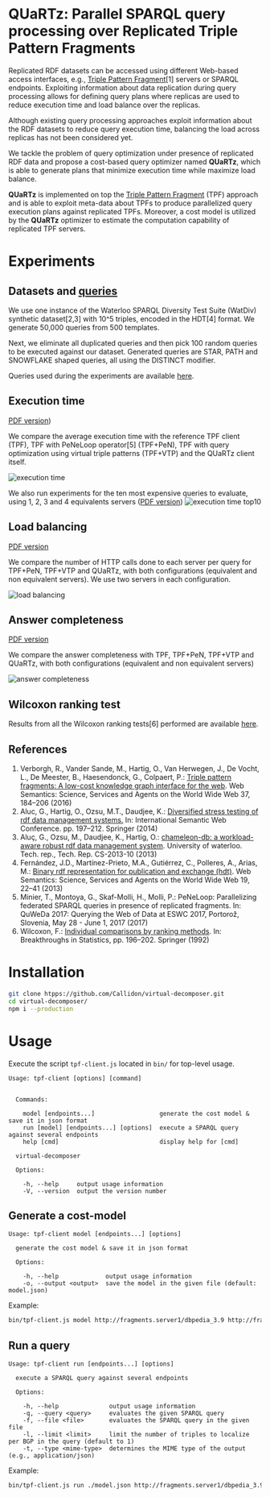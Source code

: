 #  QUaRTz: Parallel SPARQL query processing over Replicated Triple Pattern Fragments

Replicated RDF datasets can be accessed using different Web-based access interfaces, e.g., [Triple Pattern Fragment](http://linkeddatafragments.org/)[1] servers or SPARQL endpoints.
Exploiting information about data replication during query processing allows for defining query plans where replicas are used to reduce execution time and load balance over the replicas.

Although existing query processing approaches exploit information about the RDF datasets to reduce query execution time, balancing the load across replicas has not been considered yet.

We tackle the problem of query optimization under presence of replicated RDF data and propose a cost-based query optimizer named **QUaRTz**, which is
able to generate plans that minimize execution time while maximize load balance.

**QUaRTz** is implemented on top the [Triple Pattern Fragment](http://linkeddatafragments.org/) (TPF) approach
and is able to exploit meta-data about TPFs to produce parallelized query execution plans against replicated TPFs.
Moreover, a cost model is utilized by the **QUaRTz** optimizer to estimate the computation capability of replicated TPF servers.

# Experiments

## Datasets and [queries](https://github.com/Callidon/quartz-tpf/blob/master/scripts/queriesWatDiv100)

We use one instance of the Waterloo SPARQL Diversity Test Suite (WatDiv) synthetic dataset[2,3] with 10^5 triples, encoded in the HDT[4] format.
We generate 50,000 queries from 500 templates.

Next, we eliminate all duplicated queries and then pick 100 random queries to be executed against our dataset. Generated queries are STAR, PATH and SNOWFLAKE shaped queries, all using the DISTINCT modifier.

Queries used during the experiments are available [here](https://github.com/Callidon/quartz-tpf/blob/master/scripts/queriesWatDiv100).

## Execution time

[PDF version](https://github.com/Callidon/quartz-tpf/blob/master/scripts/amazon/execution_time.pdf))

We compare the average execution time with the reference TPF client (TPF), TPF with PeNeLoop operator[5] (TPF+PeN), TPF with query optimization using virtual triple patterns (TPF+VTP) and the QUaRTz client itself.

![execution time](https://raw.githubusercontent.com/Callidon/quartz-tpf/master/scripts/amazon/execution_time.png)

We also run experiments for the ten most expensive queries to evaluate, using 1, 2, 3 and 4 equivalents servers ([PDF version](https://github.com/Callidon/quartz-tpf/blob/master/scripts/amazon/top10_many_servers.pdf))
![execution time top10](https://raw.githubusercontent.com/Callidon/quartz-tpf/master/scripts/amazon/top10_many_servers.png)

## Load balancing

[PDF version](https://github.com/Callidon/quartz-tpf/blob/master/scripts/amazon/http_calls.pdf)

We compare the number of HTTP calls done to each server per query for TPF+PeN, TPF+VTP and QUaRTz, with both configurations (equivalent and non equivalent servers). We use two servers in each configuration.

![load balancing](https://raw.githubusercontent.com/Callidon/quartz-tpf/master/scripts/amazon/http_calls.png)

## Answer completeness

[PDF version](https://github.com/Callidon/quartz-tpf/blob/master/scripts/amazon/completeness.pdf)

We compare the answer completeness with TPF, TPF+PeN, TPF+VTP and QUaRTz, with both configurations (equivalent and non equivalent servers)

![answer completeness](https://raw.githubusercontent.com/Callidon/quartz-tpf/master/scripts/amazon/completeness.png)

## Wilcoxon ranking test

Results from all the Wilcoxon ranking tests[6] performed are available [here](https://github.com/Callidon/quartz-tpf/blob/master/scripts/amazon/wilcoxon.md).

## References

1. Verborgh, R., Vander Sande, M., Hartig, O., Van Herwegen, J., De Vocht, L.,
De Meester, B., Haesendonck, G., Colpaert, P.: [Triple pattern fragments: A low-cost knowledge graph interface for the web](https://biblio.ugent.be/publication/8050661/file/8050671.pdf). Web Semantics: Science, Services and Agents on the World Wide Web 37, 184–206 (2016)
2. Aluc, G., Hartig, O., Ozsu, M.T., Daudjee, K.: [Diversified stress testing of rdf data management systems.](http://olafhartig.de/files/AlucEtAl_ISWC14_Preprint.pdf) In: International Semantic Web Conference. pp. 197–212. Springer (2014)
3. Aluç, G., Ozsu, M., Daudjee, K., Hartig, O.: [chameleon-db: a workload-aware robust rdf data management system](http://citeseerx.ist.psu.edu/viewdoc/download?doi=10.1.1.636.9612&rep=rep1&type=pdf). University of waterloo. Tech. rep., Tech. Rep.
CS-2013-10 (2013)
4. Fernández, J.D., Martínez-Prieto, M.A., Gutiérrez, C., Polleres, A., Arias, M.: [Binary rdf representation for publication and exchange (hdt)](http://www.imap.websemanticsjournal.org/preprints/index.php/ps/article/viewFile/328/333). Web Semantics: Science, Services and Agents on the World Wide Web 19, 22–41 (2013)
5. Minier, T., Montoya, G., Skaf-Molli, H., Molli, P.: PeNeLoop: Parallelizing federated SPARQL queries in presence of replicated fragments. In: QuWeDa 2017: Querying the Web of Data at ESWC 2017, Portorož, Slovenia, May 28 - June 1, 2017 (2017)
6. Wilcoxon, F.: [Individual comparisons by ranking methods](http://hbanaszak.mjr.uw.edu.pl/TempTxt/Wilcoxon_1946_IndividualComparisonByRankingMethods.pdf). In: Breakthroughs in Statistics, pp. 196–202. Springer (1992)

# Installation

```bash
git clone htpps://github.com/Callidon/virtual-decomposer.git
cd virtual-decomposer/
npm i --production
```

# Usage

Execute the script `tpf-client.js` located in `bin/` for top-level usage.
```
Usage: tpf-client [options] [command]


  Commands:

    model [endpoints...]                  generate the cost model & save it in json format
    run [model] [endpoints...] [options]  execute a SPARQL query against several endpoints
    help [cmd]                            display help for [cmd]

  virtual-decomposer

  Options:

    -h, --help     output usage information
    -V, --version  output the version number
```

## Generate a cost-model

```
Usage: tpf-client model [endpoints...] [options]

  generate the cost model & save it in json format

  Options:

    -h, --help             output usage information
    -o, --output <output>  save the model in the given file (default: model.json)
```
Example:
```bash
bin/tpf-client.js model http://fragments.server1/dbpedia_3.9 http://fragments.server2/dbpedia_3.9 -o model.json
```

## Run a query

```
Usage: tpf-client run [endpoints...] [options]

  execute a SPARQL query against several endpoints

  Options:

    -h, --help              output usage information
    -q, --query <query>     evaluates the given SPARQL query
    -f, --file <file>       evaluates the SPARQL query in the given file
    -l, --limit <limit>     limit the number of triples to localize per BGP in the query (default to 1)
    -t, --type <mime-type>  determines the MIME type of the output (e.g., application/json)
```

Example:
```bash
bin/tpf-client.js run ./model.json http://fragments.server1/dbpedia_3.9 http://fragments.server2/dbpedia_3.9 -q 'SELECT * WHERE { ?s ?p ?o . }'
```
